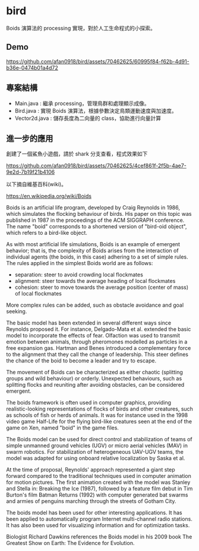 # bird

Boids 演算法的 processing 實現，對於人工生命程式的小探索。

## Demo

https://github.com/afan0918/bird/assets/70462625/60995f84-f62b-4d91-b36e-0474b01a4d72

## 專案結構
* Main.java : 繼承 processing，管理鳥群和處理顯示成像。
* Bird.java : 實現 Boids 演算法，根據參數決定鳥類運動速度與加速度。
* Vector2d.java : 儲存長度為二向量的 class，協助進行向量計算

## 進一步的應用
創建了一個鯊魚小遊戲，請於 shark 分支查看，程式效果如下

https://github.com/afan0918/bird/assets/70462625/4cef861f-2f5b-4ae7-9e2d-7b19f21b4106


以下摘自維基百科(wiki)。

https://en.wikipedia.org/wiki/Boids

Boids is an artificial life program, developed by Craig Reynolds in 1986, which simulates the flocking behaviour of birds. His paper on this topic was published in 1987 in the proceedings of the ACM SIGGRAPH conference. The name "boid" corresponds to a shortened version of "bird-oid object", which refers to a bird-like object.

As with most artificial life simulations, Boids is an example of emergent behavior; that is, the complexity of Boids arises from the interaction of individual agents (the boids, in this case) adhering to a set of simple rules. The rules applied in the simplest Boids world are as follows:

* separation: steer to avoid crowding local flockmates
* alignment: steer towards the average heading of local flockmates
* cohesion: steer to move towards the average position (center of mass) of local flockmates

More complex rules can be added, such as obstacle avoidance and goal seeking.

The basic model has been extended in several different ways since Reynolds proposed it. For instance, Delgado-Mata et al. extended the basic model to incorporate the effects of fear. Olfaction was used to transmit emotion between animals, through pheromones modelled as particles in a free expansion gas. Hartman and Benes introduced a complementary force to the alignment that they call the change of leadership. This steer defines the chance of the boid to become a leader and try to escape.

The movement of Boids can be characterized as either chaotic (splitting groups and wild behaviour) or orderly. Unexpected behaviours, such as splitting flocks and reuniting after avoiding obstacles, can be considered emergent.

The boids framework is often used in computer graphics, providing realistic-looking representations of flocks of birds and other creatures, such as schools of fish or herds of animals. It was for instance used in the 1998 video game Half-Life for the flying bird-like creatures seen at the end of the game on Xen, named "boid" in the game files.

The Boids model can be used for direct control and stabilization of teams of simple unmanned ground vehicles (UGV) or micro aerial vehicles (MAV) in swarm robotics. For stabilization of heterogeneous UAV-UGV teams, the model was adapted for using onboard relative localization by Saska et al.

At the time of proposal, Reynolds' approach represented a giant step forward compared to the traditional techniques used in computer animation for motion pictures. The first animation created with the model was Stanley and Stella in: Breaking the Ice (1987), followed by a feature film debut in Tim Burton's film Batman Returns (1992) with computer generated bat swarms and armies of penguins marching through the streets of Gotham City.

The boids model has been used for other interesting applications. It has been applied to automatically program Internet multi-channel radio stations. It has also been used for visualizing information and for optimization tasks.

Biologist Richard Dawkins references the Boids model in his 2009 book The Greatest Show on Earth: The Evidence for Evolution.
